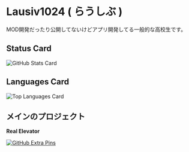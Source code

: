 # Lausiv1024  ( らうしぶ )

MOD開発だったり公開してないけどアプリ開発してる一般的な高校生です。

## Status Card
![GitHub Stats Card](https://github-readme-stats.vercel.app/api?username=Lausiv1024&count_private=true&show_icons=true&hide_title=true&include_all_commits=true)

## Languages Card
![Top Languages Card](https://github-readme-stats.vercel.app/api/top-langs/?username=Lausiv1024)

## メインのプロジェクト

**Real Elevator**

[![GitHub Extra Pins](https://github-readme-stats.vercel.app/api/pin/?username=Lausiv1024&repo=RealElevator)](https://github.com/Lausiv1024/RealElevator)
